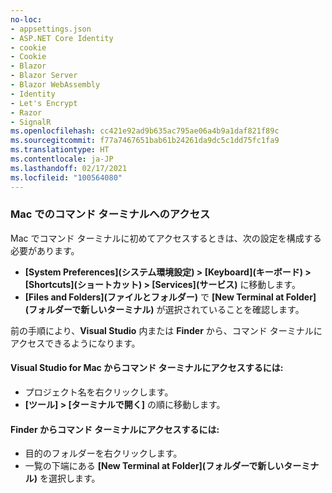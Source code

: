 ```yaml
---
no-loc:
- appsettings.json
- ASP.NET Core Identity
- cookie
- Cookie
- Blazor
- Blazor Server
- Blazor WebAssembly
- Identity
- Let's Encrypt
- Razor
- SignalR
ms.openlocfilehash: cc421e92ad9b635ac795ae06a4b9a1daf821f89c
ms.sourcegitcommit: f77a7467651bab61b24261da9dc5c1dd75fc1fa9
ms.translationtype: HT
ms.contentlocale: ja-JP
ms.lasthandoff: 02/17/2021
ms.locfileid: "100564080"
---
```

### <a name="accessing-a-command-terminal-on-mac"></a>Mac でのコマンド ターミナルへのアクセス

Mac でコマンド ターミナルに初めてアクセスするときは、次の設定を構成する必要があります。

* **[System Preferences]\(システム環境設定\) > [Keyboard]\(キーボード\) > [Shortcuts]\(ショートカット\) > [Services]\(サービス\)** に移動します。
* **[Files and Folders]\(ファイルとフォルダー\)** で **[New Terminal at Folder]\(フォルダーで新しいターミナル\)** が選択されていることを確認します。

前の手順により、**Visual Studio** 内または **Finder** から、コマンド ターミナルにアクセスできるようになります。 

#### <a name="to-access-a-command-terminal-from-visual-studio-for-mac"></a>Visual Studio for Mac からコマンド ターミナルにアクセスするには:

* プロジェクト名を右クリックします。
* **[ツール] > [ターミナルで開く]** の順に移動します。

#### <a name="to-access-a-command-terminal-from-finder"></a>Finder からコマンド ターミナルにアクセスするには:

* 目的のフォルダーを右クリックします。
* 一覧の下端にある **[New Terminal at Folder]\(フォルダーで新しいターミナル\)** を選択します。
